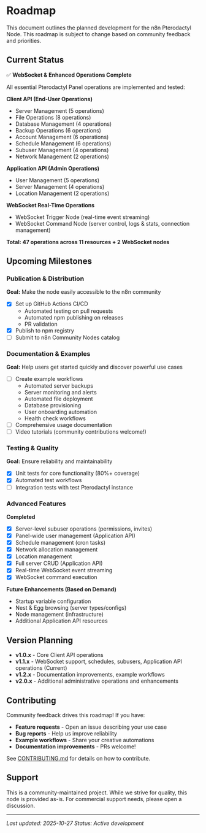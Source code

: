 # Roadmap

This document outlines the planned development for the n8n Pterodactyl Node. This roadmap is subject to change based on community feedback and priorities.

## Current Status

✅ **WebSocket & Enhanced Operations Complete**

All essential Pterodactyl Panel operations are implemented and tested:

**Client API (End-User Operations)**

- Server Management (5 operations)
- File Operations (8 operations)
- Database Management (4 operations)
- Backup Operations (6 operations)
- Account Management (6 operations)
- Schedule Management (6 operations)
- Subuser Management (4 operations)
- Network Management (2 operations)

**Application API (Admin Operations)**

- User Management (5 operations)
- Server Management (4 operations)
- Location Management (2 operations)

**WebSocket Real-Time Operations**

- WebSocket Trigger Node (real-time event streaming)
- WebSocket Command Node (server control, logs & stats, connection management)

**Total: 47 operations across 11 resources + 2 WebSocket nodes**

## Upcoming Milestones

### Publication & Distribution

**Goal:** Make the node easily accessible to the n8n community

- [x] Set up GitHub Actions CI/CD
  - Automated testing on pull requests
  - Automated npm publishing on releases
  - PR validation
- [x] Publish to npm registry
- [ ] Submit to n8n Community Nodes catalog

### Documentation & Examples

**Goal:** Help users get started quickly and discover powerful use cases

- [ ] Create example workflows
  - Automated server backups
  - Server monitoring and alerts
  - Automated file deployment
  - Database provisioning
  - User onboarding automation
  - Health check workflows
- [ ] Comprehensive usage documentation
- [ ] Video tutorials (community contributions welcome!)

### Testing & Quality

**Goal:** Ensure reliability and maintainability

- [x] Unit tests for core functionality (80%+ coverage)
- [x] Automated test workflows
- [ ] Integration tests with test Pterodactyl instance

### Advanced Features

**Completed**

- [x] Server-level subuser operations (permissions, invites)
- [x] Panel-wide user management (Application API)
- [x] Schedule management (cron tasks)
- [x] Network allocation management
- [x] Location management
- [x] Full server CRUD (Application API)
- [x] Real-time WebSocket event streaming
- [x] WebSocket command execution

**Future Enhancements (Based on Demand)**

- Startup variable configuration
- Nest & Egg browsing (server types/configs)
- Node management (infrastructure)
- Additional Application API resources

## Version Planning

- **v1.0.x** - Core Client API operations
- **v1.1.x** - WebSocket support, schedules, subusers, Application API operations (Current)
- **v1.2.x** - Documentation improvements, example workflows
- **v2.0.x** - Additional administrative operations and enhancements

## Contributing

Community feedback drives this roadmap! If you have:

- **Feature requests** - Open an issue describing your use case
- **Bug reports** - Help us improve reliability
- **Example workflows** - Share your creative automations
- **Documentation improvements** - PRs welcome!

See [CONTRIBUTING.md](CONTRIBUTING.md) for details on how to contribute.

## Support

This is a community-maintained project. While we strive for quality, this node is provided as-is. For commercial support needs, please open a discussion.

---

_Last updated: 2025-10-27_
_Status: Active development_
